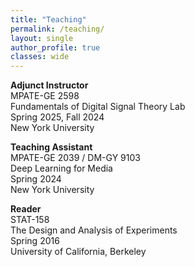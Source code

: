 ```yaml
---
title: "Teaching"
permalink: /teaching/
layout: single
author_profile: true
classes: wide
---
```


**Adjunct Instructor**<br>
MPATE-GE 2598<br>
Fundamentals of Digital Signal Theory Lab<br>
Spring 2025, Fall 2024<br>
New York University

**Teaching Assistant**<br>
MPATE-GE 2039 / DM-GY 9103<br>
Deep Learning for Media<br>
Spring 2024<br>
New York University

**Reader**<br>
STAT-158<br>
The Design and Analysis of Experiments<br>
Spring 2016<br>
University of California, Berkeley<br>